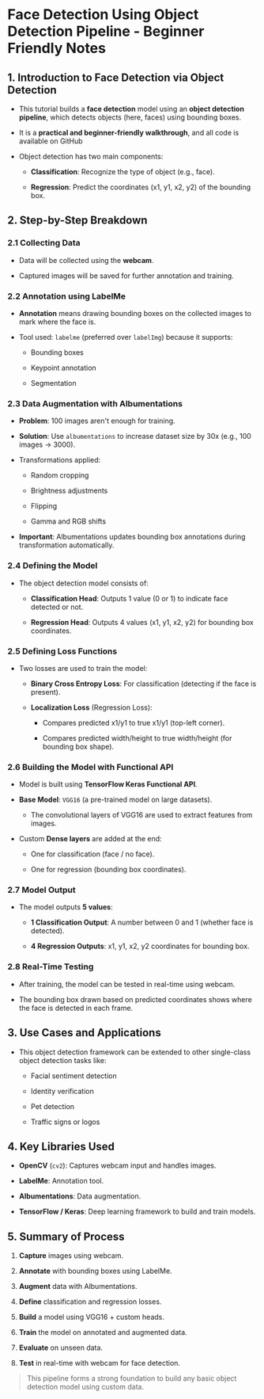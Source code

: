 # Face Detection Using Object Detection Pipeline - Beginner Friendly Notes

## 1. Introduction to Face Detection via Object Detection

- This tutorial builds a **face detection** model using an **object detection pipeline**, which detects objects (here, faces) using bounding boxes.
    
- It is a **practical and beginner-friendly walkthrough**, and all code is available on GitHub
    
- Object detection has two main components:
    
    - **Classification**: Recognize the type of object (e.g., face).
        
    - **Regression**: Predict the coordinates (x1, y1, x2, y2) of the bounding box.
        

## 2. Step-by-Step Breakdown

### 2.1 Collecting Data

- Data will be collected using the **webcam**.
    
- Captured images will be saved for further annotation and training.
    

### 2.2 Annotation using LabelMe

- **Annotation** means drawing bounding boxes on the collected images to mark where the face is.
    
- Tool used: `labelme` (preferred over `labelImg`) because it supports:
    
    - Bounding boxes
        
    - Keypoint annotation
        
    - Segmentation
        

### 2.3 Data Augmentation with Albumentations

- **Problem**: 100 images aren't enough for training.
    
- **Solution**: Use `albumentations` to increase dataset size by 30x (e.g., 100 images → 3000).
    
- Transformations applied:
    
    - Random cropping
        
    - Brightness adjustments
        
    - Flipping
        
    - Gamma and RGB shifts
        
- **Important**: Albumentations updates bounding box annotations during transformation automatically.
    

### 2.4 Defining the Model

- The object detection model consists of:
    
    - **Classification Head**: Outputs 1 value (0 or 1) to indicate face detected or not.
        
    - **Regression Head**: Outputs 4 values (x1, y1, x2, y2) for bounding box coordinates.
        

### 2.5 Defining Loss Functions

- Two losses are used to train the model:
    
    - **Binary Cross Entropy Loss**: For classification (detecting if the face is present).
        
    - **Localization Loss** (Regression Loss):
        
        - Compares predicted x1/y1 to true x1/y1 (top-left corner).
            
        - Compares predicted width/height to true width/height (for bounding box shape).
            

### 2.6 Building the Model with Functional API

- Model is built using **TensorFlow Keras Functional API**.
    
- **Base Model**: `VGG16` (a pre-trained model on large datasets).
    
    - The convolutional layers of VGG16 are used to extract features from images.
        
- Custom **Dense layers** are added at the end:
    
    - One for classification (face / no face).
        
    - One for regression (bounding box coordinates).
        

### 2.7 Model Output

- The model outputs **5 values**:
    
    - **1 Classification Output**: A number between 0 and 1 (whether face is detected).
        
    - **4 Regression Outputs**: x1, y1, x2, y2 coordinates for bounding box.
        

### 2.8 Real-Time Testing

- After training, the model can be tested in real-time using webcam.
    
- The bounding box drawn based on predicted coordinates shows where the face is detected in each frame.
    

## 3. Use Cases and Applications

- This object detection framework can be extended to other single-class object detection tasks like:
    
    - Facial sentiment detection
        
    - Identity verification
        
    - Pet detection
        
    - Traffic signs or logos
        

## 4. Key Libraries Used

- **OpenCV** (`cv2`): Captures webcam input and handles images.
    
- **LabelMe**: Annotation tool.
    
- **Albumentations**: Data augmentation.
    
- **TensorFlow / Keras**: Deep learning framework to build and train models.
    

## 5. Summary of Process

1. **Capture** images using webcam.
    
2. **Annotate** with bounding boxes using LabelMe.
    
3. **Augment** data with Albumentations.
    
4. **Define** classification and regression losses.
    
5. **Build** a model using VGG16 + custom heads.
    
6. **Train** the model on annotated and augmented data.
    
7. **Evaluate** on unseen data.
    
8. **Test** in real-time with webcam for face detection.
    

> This pipeline forms a strong foundation to build any basic object detection model using custom data.